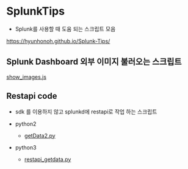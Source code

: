 # SplunkTips
- Splunk를 사용할 때 도움 되는 스크립트 모음

https://hyunhonoh.github.io/Splunk-Tips/


## Splunk Dashboard 외부 이미지 불러오는 스크립트
[show_images.js](https://raw.githubusercontent.com/hyunhonoh/Splunk-Tips/master/show_images.js)


## Restapi code
- sdk 를 이용하지 않고 splunkd에 restapi로 작업 하는 스크립트


- python2
  - [getData2.py](https://raw.githubusercontent.com/hyunhonoh/Splunk-Tips/master/getData2.py)


- python3
  - [restapi_getdata.py](https://raw.githubusercontent.com/hyunhonoh/Splunk-Tips/master/restapi_getdata.py)


